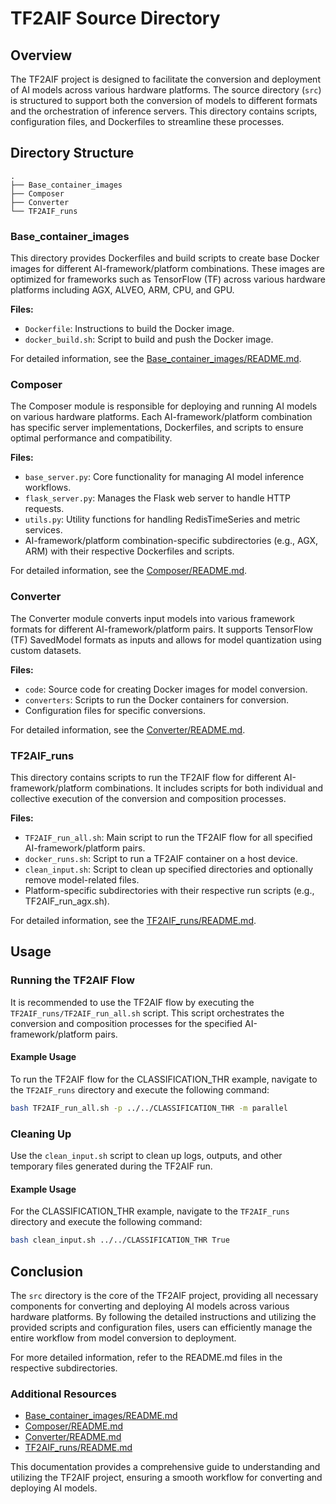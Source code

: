 # TF2AIF Source Directory

## Overview

The TF2AIF project is designed to facilitate the conversion and deployment of AI models across various hardware platforms. The source directory (`src`) is structured to support both the conversion of models to different formats and the orchestration of inference servers. This directory contains scripts, configuration files, and Dockerfiles to streamline these processes.

## Directory Structure

```
.
├── Base_container_images
├── Composer
├── Converter
└── TF2AIF_runs
```

### Base_container_images

This directory provides Dockerfiles and build scripts to create base Docker images for different AI-framework/platform combinations. These images are optimized for frameworks such as TensorFlow (TF) across various hardware platforms including AGX, ALVEO, ARM, CPU, and GPU.

**Files:**
- `Dockerfile`: Instructions to build the Docker image.
- `docker_build.sh`: Script to build and push the Docker image.

For detailed information, see the [Base_container_images/README.md](Base_container_images/README.md).

### Composer

The Composer module is responsible for deploying and running AI models on various hardware platforms. Each AI-framework/platform combination has specific server implementations, Dockerfiles, and scripts to ensure optimal performance and compatibility.

**Files:**
- `base_server.py`: Core functionality for managing AI model inference workflows.
- `flask_server.py`: Manages the Flask web server to handle HTTP requests.
- `utils.py`: Utility functions for handling RedisTimeSeries and metric services.
- AI-framework/platform combination-specific subdirectories (e.g., AGX, ARM) with their respective Dockerfiles and scripts.

For detailed information, see the [Composer/README.md](Composer/README.md).

### Converter

The Converter module converts input models into various framework formats for different AI-framework/platform pairs. It supports TensorFlow (TF) SavedModel formats as inputs and allows for model quantization using custom datasets.

**Files:**
- `code`: Source code for creating Docker images for model conversion.
- `converters`: Scripts to run the Docker containers for conversion.
- Configuration files for specific conversions.

For detailed information, see the [Converter/README.md](Converter/README.md).

### TF2AIF_runs

This directory contains scripts to run the TF2AIF flow for different AI-framework/platform combinations. It includes scripts for both individual and collective execution of the conversion and composition processes.

**Files:**
- `TF2AIF_run_all.sh`: Main script to run the TF2AIF flow for all specified AI-framework/platform pairs.
- `docker_runs.sh`: Script to run a TF2AIF container on a host device.
- `clean_input.sh`: Script to clean up specified directories and optionally remove model-related files.
- Platform-specific subdirectories with their respective run scripts (e.g., TF2AIF_run_agx.sh).

For detailed information, see the [TF2AIF_runs/README.md](TF2AIF_runs/README.md).

## Usage

### Running the TF2AIF Flow

It is recommended to use the TF2AIF flow by executing the `TF2AIF_runs/TF2AIF_run_all.sh` script. This script orchestrates the conversion and composition processes for the specified AI-framework/platform pairs.

#### Example Usage

To run the TF2AIF flow for the CLASSIFICATION_THR example, navigate to the `TF2AIF_runs` directory and execute the following command:

```bash
bash TF2AIF_run_all.sh -p ../../CLASSIFICATION_THR -m parallel
```

### Cleaning Up

Use the `clean_input.sh` script to clean up logs, outputs, and other temporary files generated during the TF2AIF run.

#### Example Usage

For the CLASSIFICATION_THR example, navigate to the `TF2AIF_runs` directory and execute the following command:

```bash
bash clean_input.sh ../../CLASSIFICATION_THR True
```

## Conclusion

The `src` directory is the core of the TF2AIF project, providing all necessary components for converting and deploying AI models across various hardware platforms. By following the detailed instructions and utilizing the provided scripts and configuration files, users can efficiently manage the entire workflow from model conversion to deployment.

For more detailed information, refer to the README.md files in the respective subdirectories.

### Additional Resources

- [Base_container_images/README.md](Base_container_images/README.md)
- [Composer/README.md](Composer/README.md)
- [Converter/README.md](Converter/README.md)
- [TF2AIF_runs/README.md](TF2AIF_runs/README.md)

This documentation provides a comprehensive guide to understanding and utilizing the TF2AIF project, ensuring a smooth workflow for converting and deploying AI models.
